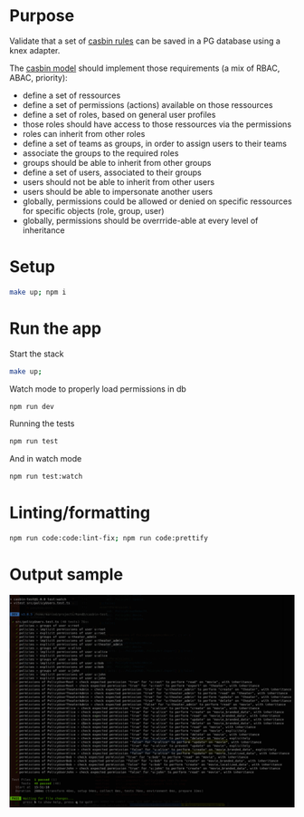 # Purpose

Validate that a set of [casbin rules](https://casbin.org/docs/overview/) can be saved in a PG database using a knex adapter.

The [casbin model](https://casbin.org/docs/supported-models) should implement those requirements (a mix of RBAC, ABAC, priority):

- define a set of ressources
- define a set of permissions (actions) available on those ressources
- define a set of roles, based on general user profiles
- those roles should have access to those ressources via the permissions
- roles can inherit from other roles
- define a set of teams as groups, in order to assign users to their teams
- associate the groups to the required roles
- groups should be able to inherit from other groups
- define a set of users, associated to their groups
- users should not be able to inherit from other users
- users should be able to impersonate another users
- globally, permissions could be allowed or denied on specific ressources for specific objects (role, group, user)
- globally, permissions should be overrride-able at every level of inheritance

# Setup

```bash
make up; npm i
```

# Run the app

Start the stack

```bash
make up;
```

Watch mode to properly load permissions in db

```bash
npm run dev
```

Running the tests

```bash
npm run test
```
And in watch mode

```bash
npm run test:watch
```

# Linting/formatting

```bash
npm run code:code:lint-fix; npm run code:prettify
```

# Output sample

![Expected output](cli_output.png "cli_output.png")
